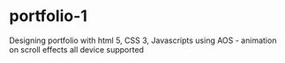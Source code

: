 # portfolio-1
Designing portfolio with html 5, CSS 3, Javascripts 
using AOS - animation on scroll effects 
all device supported

